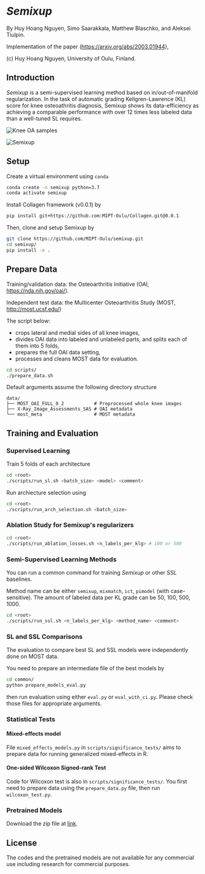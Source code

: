 # _Semixup_

By Huy Hoang Nguyen, Simo Saarakkala, Matthew Blaschko, and Aleksei Tiulpin.

Implementation of the paper (https://arxiv.org/abs/2003.01944),

(c) Huy Hoang Nguyen, University of Oulu, Finland.

## Introduction
_Semixup_ is a semi-supervised learning method based on in/out-of-manifold regularization. In the task of automatic grading Kellgren-Lawrence (KL) score for knee osteoathritis diagnosis, Semixup shows its data-efficiency as achieving a comparable performance with over 12 times less labeled data than a well-tuned SL requires.

![Knee OA samples](https://github.com/MIPT-Oulu/semixup/blob/master/docs/kneeoa_samples.png "Knee OA samples")

![Semixup](https://github.com/MIPT-Oulu/semixup/blob/master/docs/semixup.png "Semixup")

## Setup
Create a virtual environment using `conda`
```bash
conda create -n semixup python=3.7
conda activate semixup
```
Install Collagen framework (v0.0.1) by
```bash
pip install git+https://github.com:MIPT-Oulu/Collagen.git@0.0.1
```
Then, clone and setup Semixup by
```bash
git clone https://github.com/MIPT-Oulu/semixup.git
cd semixup/
pip install -e .
```

## Prepare Data
Training/validation data: the Osteoarthritis Initiative (OAI, https://nda.nih.gov/oai/).

Independent test data: the Multicenter Osteoarthritis Study (MOST, http://most.ucsf.edu/)

The script below:
 - crops lateral and medial sides of all knee images,
 - divides OAI data into labeled and unlabeled parts, and splits each of them into 5 folds,
 - prepares the full OAI data setting,
 - processes and cleans MOST data for evaluation.

```bash
cd scripts/
./prepare_data.sh
```
Default arguments assume the following directory structure
```
data/
├── MOST_OAI_FULL_0_2           # Preprocessed whole knee images
├── X-Ray_Image_Assessments_SAS # OAI metadata
└── most_meta                   # MOST metadata
```

## Training and Evaluation
### Supervised Learning
Train 5 folds of each architecture
```bash
cd <root>
./scripts/run_sl.sh <batch_size> <model> <comment>
```

Run archiecture selection using
```bash
cd <root>
./scripts/run_arch_selection.sh <batch_size>
```
### Ablation Study for Semixup's regularizers
```bash
cd <root>
./scripts/run_ablation_losses.sh <n_labels_per_klg> # 100 or 500
```

### Semi-Supervised Learning Methods
You can run a common command for training _Semixup_ or other SSL baselines.

Method name can be either `semixup`, `mixmatch`, `ict`, `pimodel` (with case-sensitive).
The amount of labeled data per KL grade can be 50, 100, 500, 1000.
```bash
cd <root>
./scripts/run_ssl.sh <n_labels_per_klg> <method_name> <comment>
```

### SL and SSL Comparisons
The evaluation to compare best SL and SSL models were independently done on MOST data. 

You need to prepare an intermediate file of the best models by
```bash
cd common/
python prepare_models_eval.py
```
then run evaluation using either `eval.py` or `eval_with_ci.py`. Please check those files for appropriate arguments.

### Statistical Tests
#### Mixed-effects model
File `mixed_effects_models.py` in `scripts/significance_tests/` aims to prepare data for running generalized mixed-effects in R.

#### One-sided Wilcoxon Signed-rank Test 
Code for Wilcoxon test is also in `scripts/significance_tests/`.
You first need to prepare data using the `prepare_data.py` file, then run `wilcoxon_test.py`.

### Pretrained Models
Download the zip file at [link](https://login.microsoftonline.com/9f9ce49a-5101-4aa3-8c75-0d5935ad6525/oauth2/authorize?client_id=00000003-0000-0ff1-ce00-000000000000&response_mode=form_post&protectedtoken=true&response_type=code%20id_token&resource=00000003-0000-0ff1-ce00-000000000000&scope=openid&nonce=50CE31E11C0D7C803D197586882F66E3E9F7007ECCFDAE62-375C0C7C640D48F6875F80867DFFA3C4FB0EC062D9DA64727134CAEEDCFFF282&redirect_uri=https:%2F%2Funioulu-my.sharepoint.com%2F_forms%2Fdefault.aspx&wsucxt=1&cobrandid=11bd8083-87e0-41b5-bb78-0bc43c8a8e8a&client-request-id=96343d9f-20d7-a000-c15b-09bcbc4f73d8).

## License
The codes and the pretrained models are not available for any commercial use including research for commercial purposes.
